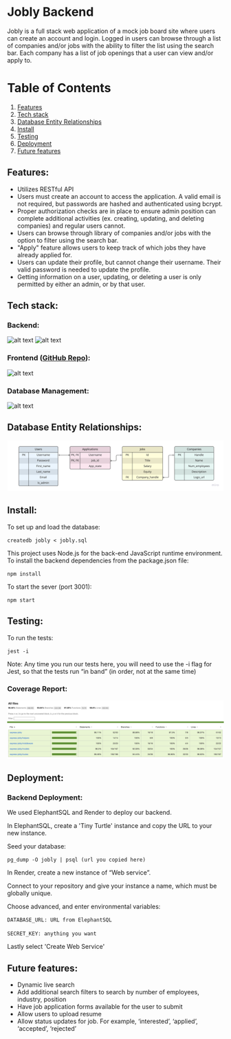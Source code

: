 # Jobly Backend

Jobly is a full stack web application of a mock job board site where users can create an account and login. Logged in users can browse through a list of companies and/or jobs with the ability to filter the list using the search bar. Each company has a list of job openings that a user can view and/or apply to. 

# Table of Contents
1. [Features](#Features)
2. [Tech stack](#Tech-stack)
3. [Database Entity Relationships](#Database-entity-relationships)
4. [Install](#Install)
5. [Testing](#Testing)
6. [Deployment](#Deployment)
7. [Future features](#Future-features)

## Features<a name="Features"></a>:
* Utilizes RESTful API
* Users must create an account to access the application. A valid email is not required, but passwords are hashed and authenticated using bcrypt. 
* Proper authorization checks are in place to ensure admin position can complete additional activities (ex. creating, updating, and deleting companies) and regular users cannot.  
* Users can browse through library of companies and/or jobs with the option to filter using the search bar. 
* "Apply" feature allows users to keep track of which jobs they have already applied for. 
* Users can update their profile, but cannot change their username. Their valid password is needed to update the profile.
* Getting information on a user, updating, or deleting a user is only permitted by either an admin, or by that user.

## Tech stack<a name="Tech-stack"></a>: 

### Backend:
![alt text](https://img.shields.io/badge/-Express-000000?logo=express&logoColor=white&style=for-the-badge)
![alt text](https://img.shields.io/badge/-Node.js-339933?logo=node.js&logoColor=white&style=for-the-badge)

### Frontend ([GitHub Repo](https://github.com/amathew195/react-jobly)):
![alt text](https://img.shields.io/badge/-ReactJs-61DAFB?logo=react&logoColor=white&style=for-the-badge)

### Database Management: 
![alt text](https://img.shields.io/badge/-PostgresSQL-4169E1?logo=postgresql&logoColor=white&style=for-the-badge)

## Database Entity Relationships<a name="Database-entity-relationships"></a>: 
![alt text](https://github.com/amathew195/express-jobly/blob/main/images/Jobly%20-%20Entity%20Relationship%20Diagram%20-%20Cropped.jpeg?raw=true)

## Install<a name="Install"></a>: 
To set up and load the database: 

    createdb jobly < jobly.sql

This project uses Node.js for the back-end JavaScript runtime environment. To install the backend dependencies from the package.json file:
    
    npm install

To start the sever (port 3001):

    npm start

## Testing<a name="Testing"></a>:
To run the tests:

    jest -i
    
Note: Any time you run our tests here, you will need to use the -i flag for Jest, so that the tests run “in band” (in order, not at the same time)

### Coverage Report: 
![alt text](https://github.com/amathew195/express-jobly/blob/main/images/Jobly%20Test%20Coverage.jpg?raw=true)

## Deployment<a name="Deployment"></a>:
### Backend Deployment: 
We used ElephantSQL and Render to deploy our backend.

In ElephantSQL, create a 'Tiny Turtle' instance and copy the URL to your new instance.

Seed your database: 

    pg_dump -O jobly | psql (url you copied here)

In Render, create a new instance of “Web service”. 

Connect to your repository and give your instance a name, which must be globally unique.

Choose advanced, and enter environmental variables:

    DATABASE_URL: URL from ElephantSQL
    
    SECRET_KEY: anything you want
    
Lastly select 'Create Web Service'

## Future features<a name="Future-features"></a>:
* Dynamic live search
* Add additional search filters to search by number of employees, industry, position
* Have job application forms available for the user to submit
* Allow users to upload resume
* Allow status updates for job. For example, ‘interested’, ‘applied’, ‘accepted’, ‘rejected’
